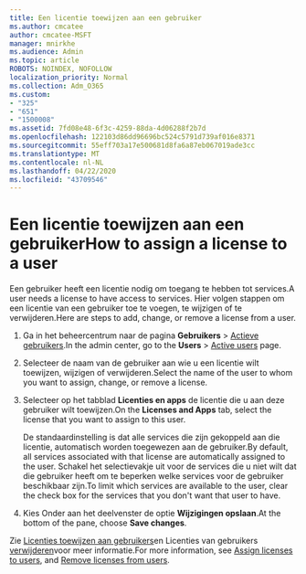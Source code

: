 ```yaml
---
title: Een licentie toewijzen aan een gebruiker
ms.author: cmcatee
author: cmcatee-MSFT
manager: mnirkhe
ms.audience: Admin
ms.topic: article
ROBOTS: NOINDEX, NOFOLLOW
localization_priority: Normal
ms.collection: Adm_O365
ms.custom:
- "325"
- "651"
- "1500008"
ms.assetid: 7fd08e48-6f3c-4259-88da-4d06288f2b7d
ms.openlocfilehash: 122103d86dd96696bc524c5791d739af016e8371
ms.sourcegitcommit: 55eff703a17e500681d8fa6a87eb067019ade3cc
ms.translationtype: MT
ms.contentlocale: nl-NL
ms.lasthandoff: 04/22/2020
ms.locfileid: "43709546"
---
```

# <a name="how-to-assign-a-license-to-a-user"></a><span data-ttu-id="8d589-102">Een licentie toewijzen aan een gebruiker</span><span class="sxs-lookup"><span data-stu-id="8d589-102">How to assign a license to a user</span></span>

<span data-ttu-id="8d589-103">Een gebruiker heeft een licentie nodig om toegang te hebben tot services.</span><span class="sxs-lookup"><span data-stu-id="8d589-103">A user needs a license to have access to services.</span></span> <span data-ttu-id="8d589-104">Hier volgen stappen om een licentie van een gebruiker toe te voegen, te wijzigen of te verwijderen.</span><span class="sxs-lookup"><span data-stu-id="8d589-104">Here are steps to add, change, or remove a license from a user.</span></span>
  
1. <span data-ttu-id="8d589-105">Ga in het beheercentrum naar de pagina **Gebruikers** \> [Actieve gebruikers](https://go.microsoft.com/fwlink/p/?linkid=834822).</span><span class="sxs-lookup"><span data-stu-id="8d589-105">In the admin center, go to the **Users** \> [Active users](https://go.microsoft.com/fwlink/p/?linkid=834822) page.</span></span>

2. <span data-ttu-id="8d589-106">Selecteer de naam van de gebruiker aan wie u een licentie wilt toewijzen, wijzigen of verwijderen.</span><span class="sxs-lookup"><span data-stu-id="8d589-106">Select the name of the user to whom you want to assign, change, or remove a license.</span></span>

3. <span data-ttu-id="8d589-107">Selecteer op het tabblad **Licenties en apps** de licentie die u aan deze gebruiker wilt toewijzen.</span><span class="sxs-lookup"><span data-stu-id="8d589-107">On the **Licenses and Apps** tab, select the license that you want to assign to this user.</span></span>

    <span data-ttu-id="8d589-108">De standaardinstelling is dat alle services die zijn gekoppeld aan die licentie, automatisch worden toegewezen aan de gebruiker.</span><span class="sxs-lookup"><span data-stu-id="8d589-108">By default, all services associated with that license are automatically assigned to the user.</span></span> <span data-ttu-id="8d589-109">Schakel het selectievakje uit voor de services die u niet wilt dat die gebruiker heeft om te beperken welke services voor de gebruiker beschikbaar zijn.</span><span class="sxs-lookup"><span data-stu-id="8d589-109">To limit which services are available to the user, clear the check box for the services that you don't want that user to have.</span></span>

4. <span data-ttu-id="8d589-110">Kies Onder aan het deelvenster de optie **Wijzigingen opslaan**.</span><span class="sxs-lookup"><span data-stu-id="8d589-110">At the bottom of the pane, choose **Save changes**.</span></span>

<span data-ttu-id="8d589-111">Zie [Licenties toewijzen aan gebruikers](https://docs.microsoft.com/office365/admin/subscriptions-and-billing/assign-licenses-to-users)en Licenties van gebruikers [verwijderen](https://docs.microsoft.com/office365/admin/subscriptions-and-billing/remove-licenses-from-users)voor meer informatie.</span><span class="sxs-lookup"><span data-stu-id="8d589-111">For more information, see [Assign licenses to users](https://docs.microsoft.com/office365/admin/subscriptions-and-billing/assign-licenses-to-users), and [Remove licenses from users](https://docs.microsoft.com/office365/admin/subscriptions-and-billing/remove-licenses-from-users).</span></span>